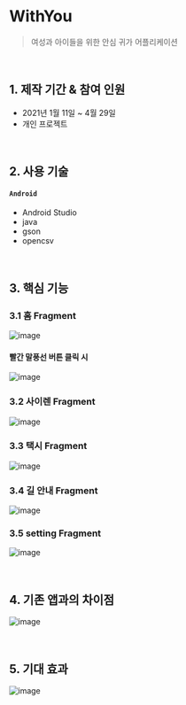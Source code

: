 # WithYou
>여성과 아이들을 위한 안심 귀가 어플리케이션  
>

</br>

## 1. 제작 기간 & 참여 인원
- 2021년 1월 11일 ~ 4월 29일
- 개인 프로젝트

</br>

## 2. 사용 기술

#### `Android`
  - Android Studio
  - java
  - gson
  - opencsv
  
  
</br>

## 3. 핵심 기능

### 3.1 홈 Fragment
![image](https://user-images.githubusercontent.com/71685474/216971545-f0b77b0b-7607-4e2d-8911-39273ec0d0a6.png)
#### 빨간 말풍선 버튼 클릭 시
![image](https://user-images.githubusercontent.com/71685474/216972095-4464e33c-6e75-4776-b55b-31929895c5a0.png)

### 3.2 사이렌 Fragment
![image](https://user-images.githubusercontent.com/71685474/216972997-ebd17191-a6f2-4069-947b-37fb36022cce.png)

### 3.3 택시 Fragment
![image](https://user-images.githubusercontent.com/71685474/216973222-e72ac0b7-bb99-4f13-a617-47f8b07c8b89.png)

### 3.4 길 안내 Fragment
![image](https://user-images.githubusercontent.com/71685474/216973353-5f8c2691-f054-49a0-96dc-9d159f5657a9.png)

### 3.5 setting Fragment
![image](https://user-images.githubusercontent.com/71685474/216973537-b1100dfe-b904-4d2b-92ab-01401633456d.png)

</br>

## 4. 기존 앱과의 차이점
![image](https://user-images.githubusercontent.com/71685474/216973873-fd8b5963-ba4c-4fd9-9710-67c610b3bf1e.png)

</br>

## 5. 기대 효과
![image](https://user-images.githubusercontent.com/71685474/216974007-f8cafbc3-bd76-4c10-9ee9-bdbe99a7f69b.png)
